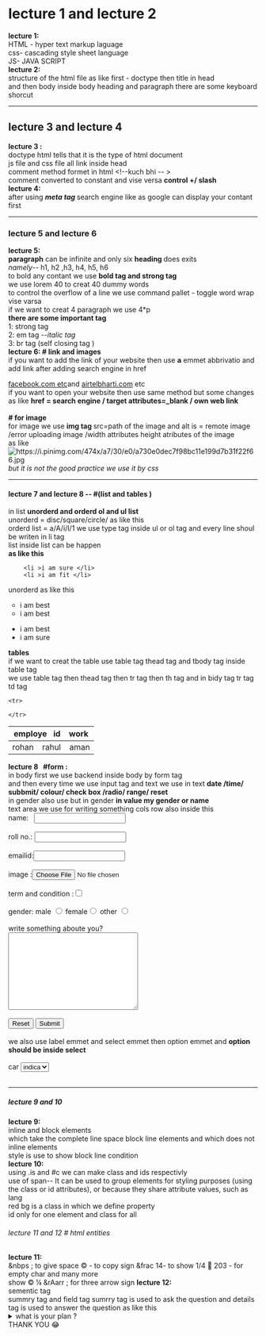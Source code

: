 
<html lang="en">
<head>
  <meta charset="UTF-8">
  <meta http-equiv="X-UA-Compatible" content="IE=edge">
  <meta name="viewport" content="width=device-width, initial-scale=1.0">
  

</head>
<body>
  
  <h1>lecture 1 and lecture 2</h1>
  <STRONg>lecture 1:</STRONg><br>
  HTML - hyper text markup laguage <br>
  css- cascading style sheet language <br>
  JS- JAVA SCRIPT <br>
  <strong>lecture 2:</strong> <br>
  structure of the html file  as like first - doctype then title in head <br>
  and then body inside body heading and paragraph there are some keyboard <br>
  shorcut 
  <hr>
  <h2>
    lecture 3 and lecture 4
  </h2>
  <strong>lecture 3 :</strong> <br>
doctype html tells that it is  the type of html document <br>
js file and css file all link inside head  <br>
comment method formet in html &lt;!--kuch bhi -- &gt;<br>
comment converted to constant and vise versa <strong>control +/ slash </strong> <br>
<strong>lecture 4:</strong> <br>
after using <strong> <em>meta tag </em></strong> search engine like as google can display your contant first <br>
<hr><h3> lecture 5 and lecture 6 </h3>
<strong>lecture 5: </strong><br>
<strong> paragraph</strong> can be infinite and only six <strong>heading </strong> does exits<br>
<em>namely</em>-- h1, h2 ,h3, h4, h5, h6 <br> 
to bold any contant we use <strong>bold tag and strong tag </strong><br>
we use lorem 40 to creat 40 dummy words <br>
to control the overflow of a line we use command pallet - toggle word wrap vise varsa <br>
if we want to creat 4 paragraph we use 4*p <br>
<strong>there are some important tag </strong><br>
1: strong tag <br>
2: em tag <em>--italic tag </em> <br>
3: br tag (self closing tag ) <br>
<strong>lecture 6:  # link and images   </strong><br>
if you want to add the link of your website then use <strong>a</strong> emmet abbrivatio and add link after adding search engine in href<br>

<a href="www.google.com">facebook.com etc</a>and 
<a href="google.com">airtelbharti.com</a> etc <br>
if you want to open your website then use same method but some changes as like <strong>href = search engine / target attributes=_blank / own web link </strong><br>
<br> <strong># for image </strong> <br>
for image we use <strong>img tag </strong> src=path of the image and alt is = remote image /error uploading image /width attributes height atributes of the image <br>
as like <img src="https://i.pinimg.com/474x/a7/30/e0/a730e0dec7f98bc11e199d7b31f22f66.jpg" alt="https://i.pinimg.com/474x/a7/30/e0/a730e0dec7f98bc11e199d7b31f22f66.jpg"> <br>
<em>but it is not the good practice we use it by css</em>
<hr>
<h4>lecture 7 and lecture 8 -- #(list and tables )</h4>
in list <strong>unorderd and orderd ol and ul list  </strong> <br>
unorderd = disc/square/circle/  as like this <br>
orderd list = a/A/i/I/1  we use type tag inside ul or ol tag  and every line shoul be writen in li   tag  <br>
list inside list can be happen <br>
<strong>as like this </strong> <br>
<ol type="a">

     <li >i am sure </li>
     <li >i am fit </li>
  
</ol>
unorderd as like this 
<ul type="circle" >
<li> 
  i am best </li>
  <li>i am best </li>
</ul>
<ul type ="disc">
<li>i am best </li>
<li>i am sure </li>
</ul>
<strong>tables </strong> <br>
if we want to creat the table  use table tag thead tag and tbody tag inside table tag <br>
we use table tag then thead tag then tr tag then th tag and in bidy tag tr tag td tag <br>

<table>
  <thead>

    <tr>
<th> employe&nbsp;&nbsp; id &nbsp;&nbsp; work </th>

    </tr>
  </thead>
<tbody>
  <td>rohan &nbsp;&nbsp; rahul &nbsp;&nbsp; aman </td>
</tbody>
</table>
<form action="backend.php"></form>
<strong>lecture 8 &nbsp; #form :</strong> <br>
in body first we use backend inside body by form tag <br>
and then every time we use input tag and text 
we use in text <strong>date /time/ subbmit/ colour/ check box /radio/ range/ reset </strong> <br>
 in gender also use but in gender <strong> in value my gender or name </strong> <br>
 text area we use for writing something  cols row  also inside this<br>
name:    &nbsp;&nbsp;<input type="name"> <br><br>
roll no.: <input type="number"><br><br>
 emailid:<input type="text"><br><br>
 image :<input type="file"><br><br>
  term and condition :<input type="checkbox"><br><br>
  gender: male <input type="radio" name="mygender" id="">
   female<input type="radio" name="mygender" id="">
   other <input type="radio" name="mygender" id=""><br><br>
   write something aboute you? <br> <textarea name="write" id="" cols="30" rows="10"></textarea> <br><br>
   <input type="reset" name="" id=""> <input type="submit"><br><br>
   we also use label emmet and select emmet then option emmet and <strong>option should be inside select </strong> <br><br>
<label for="car">car</label>
   <select name="mycar" id="car"><option value="indica swift">indica</option><option value="swift">swift</option></select><br><br>
<hr>
<h5>lecture 9 and 10 </h5>
<strong>lecture 9:</strong> <br>
inline and block elements <br>
which take the complete line space block line elements and which does not inline elements <br>
style is use to show block line condition <br>
<strong>lecture 10:</strong> <br>
<div class="redBg" id=""></div>
<div class="is"></div>
<span class="my1 my2 my3"></span><span class="my1 my2 my3"></span><span class="my1 my2 my3"></span><span class="my1 my2 my3"></span>
<div class="span"></div>
<div id="span"></div>
using .is and #c we can make class and ids respectivly <br>
use of span-- It can be used to group elements for styling purposes (using the class or id attributes), or because they share attribute values, such as lang <br>
red bg is a class in which we define property <br>
id only for one element and class for all <br>
<h6>
  lecture 11 and 12 # <em>html entities</em>

</h6>
<strong>lecture 11: </strong> <br>
&nbps ; to give space  &copy - to copy sign &frac 14- to show  1/4 &#8 203 - for empty char  and many more <br>
show &copy; &frac14;
&rAarr ;  for three arrow sign 
 <strong>lecture 12:</strong> <br>
 sementic tag <br>
 summry tag and field tag 
 sumrry tag is used to ask the question and details  tag is used to answer the question as like this <br>
 <details>
<summary>what is your plan ?</summary>
my plan is to become a best tycoon

 </details>
 <div class="container"></div>
  THANK YOU &#128514;
  


























